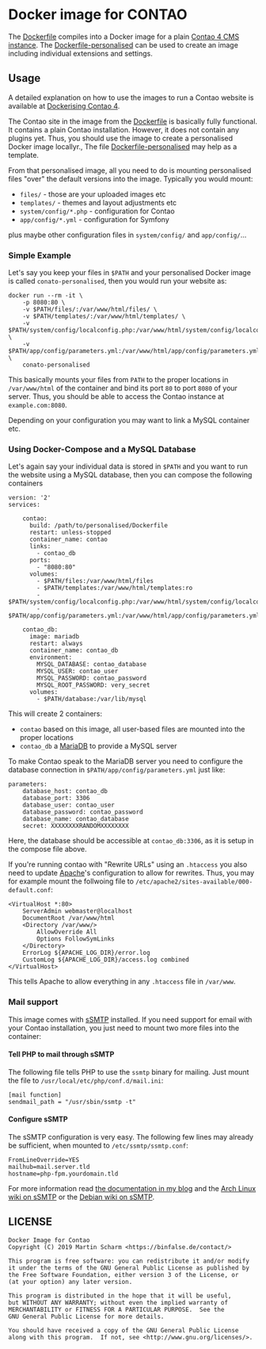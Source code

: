# Docker image for CONTAO

The [Dockerfile](Dockerfile) compiles into a Docker image for a plain [Contao 4 CMS instance](https://contao.org/). The [Dockerfile-personalised](https://github.com/binfalse/docker-contao/blob/master/Dockerfile-personalised) can be used to create an image including individual extensions and settings.

## Usage

A detailed explanation on how to use the images to run a Contao website is available at [Dockerising Contao 4](https://binfalse.de/2019/07/17/dockerising-contao-4/).

The Contao site in the image from the [Dockerfile](https://github.com/binfalse/docker-contao/blob/master/Dockerfile) is basically fully functional. It contains a plain Contao installation. However, it does not contain any plugins yet. Thus, you should use the image to create a personalised Docker image locallyr., The file [Dockerfile-personalised](https://github.com/binfalse/docker-contao/blob/master/Dockerfile-personalised) may help as a template.


From that personalised image, all you need to do is mounting personalised files "over" the default versions into the image. Typically you would mount:

* `files/` - those are your uploaded images etc
* `templates/` - themes and layout adjustments etc
* `system/config/*.php` - configuration for Contao
* `app/config/*.yml` - configuration for Symfony

plus maybe other configuration files in `system/config/` and `app/config/`...

### Simple Example

Let's say you keep your files in `$PATH` and your personalised Docker image is called `conato-personalised`, then you would run your website as:

    docker run --rm -it \
        -p 8080:80 \
        -v $PATH/files/:/var/www/html/files/ \
        -v $PATH/templates/:/var/www/html/templates/ \
        -v $PATH/system/config/localconfig.php:/var/www/html/system/config/localconfig.php \
        -v $PATH/app/config/parameters.yml:/var/www/html/app/config/parameters.yml \
        conato-personalised

This basically mounts your files from `PATH` to the proper locations in `/var/www/html` of the container and bind its port `80` to port `8080` of your server. Thus, you should be able to access the Contao instance at `example.com:8080`.

Depending on your configuration you may want to link a MySQL container etc.



### Using Docker-Compose and a MySQL Database

Let's again say your individual data is stored in `$PATH` and you want to run the website using a MySQL database, then you can compose the following containers

	version: '2'
	services:
	    
	    contao:
	      build: /path/to/personalised/Dockerfile
	      restart: unless-stopped
	      container_name: contao
	      links:
	        - contao_db
	      ports:
	        - "8080:80"
	      volumes:
	        - $PATH/files:/var/www/html/files
	        - $PATH/templates:/var/www/html/templates:ro
	        - $PATH/system/config/localconfig.php:/var/www/html/system/config/localconfig.php
	        - $PATH/app/config/parameters.yml:/var/www/html/app/config/parameters.yml
	    
	    contao_db:
	      image: mariadb
	      restart: always
	      container_name: contao_db
	      environment:
	        MYSQL_DATABASE: contao_database
	        MYSQL_USER: contao_user
	        MYSQL_PASSWORD: contao_password
	        MYSQL_ROOT_PASSWORD: very_secret
	      volumes:
	        - $PATH/database:/var/lib/mysql

This will create 2 containers:

* `contao` based on this image, all user-based files are mounted into the proper locations
* `contao_db` a [MariaDB](https://hub.docker.com/_/mariadb/) to provide a MySQL server

To make Contao speak to the MariaDB server you need to configure the database connection in `$PATH/app/config/parameters.yml` just like:

    parameters:
        database_host: contao_db
        database_port: 3306
        database_user: contao_user
        database_password: contao_password
        database_name: contao_database
        secret: XXXXXXXXRANDOMXXXXXXXX


Here, the database should be accessible at `contao_db:3306`, as it is setup in the compose file above.


If you're running contao with "Rewrite URLs" using an `.htaccess` you also need to update [Apache](https://httpd.apache.org/)'s configuration to allow for rewrites. Thus, you may for example mount the follwoing file to `/etc/apache2/sites-available/000-default.conf`:

	<VirtualHost *:80>
		ServerAdmin webmaster@localhost
		DocumentRoot /var/www/html
		<Directory /var/www/>
			AllowOverride All
			Options FollowSymLinks
		</Directory>
		ErrorLog ${APACHE_LOG_DIR}/error.log
		CustomLog ${APACHE_LOG_DIR}/access.log combined
	</VirtualHost>

This tells Apache to allow everything in any `.htaccess` file in `/var/www`.


### Mail support

This image comes with [sSMTP](https://packages.qa.debian.org/s/ssmtp.html) installed. If you need support for email with your Contao installation, you just need to mount two more files into the container:

#### Tell PHP to mail through sSMTP

The following file tells PHP to use the `ssmtp` binary for mailing. Just mount the file to `/usr/local/etc/php/conf.d/mail.ini`:

	[mail function]
	sendmail_path = "/usr/sbin/ssmtp -t"



#### Configure sSMTP

The sSMTP configuration is very easy. The following few lines may already be sufficient, when mounted to `/etc/ssmtp/ssmtp.conf`:

	FromLineOverride=YES
	mailhub=mail.server.tld
	hostname=php-fpm.yourdomain.tld

For more information read [the documentation in my blog](https://binfalse.de/2016/11/25/mail-support-for-docker-s-php-fpm/) and the [Arch Linux wiki on sSMTP](https://wiki.archlinux.org/index.php/SSMTP) or the [Debian wiki on sSMTP](https://wiki.debian.org/sSMTP).


## LICENSE

	Docker Image for Contao
	Copyright (C) 2019 Martin Scharm <https://binfalse.de/contact/>
	
	This program is free software: you can redistribute it and/or modify
	it under the terms of the GNU General Public License as published by
	the Free Software Foundation, either version 3 of the License, or
	(at your option) any later version.
	
	This program is distributed in the hope that it will be useful,
	but WITHOUT ANY WARRANTY; without even the implied warranty of
	MERCHANTABILITY or FITNESS FOR A PARTICULAR PURPOSE.  See the
	GNU General Public License for more details.
	
	You should have received a copy of the GNU General Public License
	along with this program.  If not, see <http://www.gnu.org/licenses/>.


